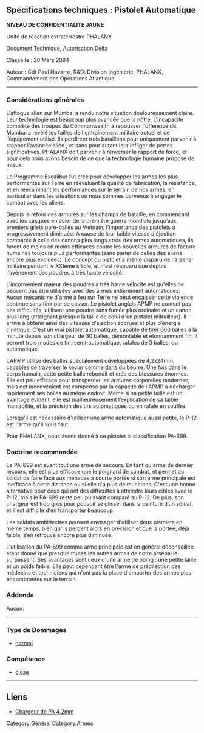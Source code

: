 ## Spécifications techniques : Pistolet Automatique

**NIVEAU DE CONFIDENTIALITE JAUNE**

Unité de réaction extraterrestre PHALANX

Document Technique, Autorisation Delta

Classé le : 20 Mars 2084

Auteur : Cdt Paul Navarre, R&D: Division Ingénierie, PHALANX,
Commandement des Opérations Atlantique

------------------------------------------------------------------------

### Considérations générales

L'attaque alien sur Mumbai a rendu notre situation douloureusement
claire. Leur technologie est beaucoup plus avancée que la nôtre.
L'incapacité complète des troupes du Commonwealth à repousser
l'offensive de Mumbai a révélé les failles de l'entraînement militaire
actuel et de l’équipement utilisé. Ils perdirent trois bataillons pour
uniquement parvenir à stopper l'avancée alien ; et sans pour autant leur
infliger de pertes significatives. PHALANX doit parvenir à renverser le
rapport de force, et pour cela nous avons besoin de ce que la
technologie humaine propose de mieux.

Le Programme Excalibur fut créé pour développer les armes les plus
performantes sur Terre en réévaluant la qualité de fabrication, la
résistance, et en réexaminant les performances sur le terrain de nos
armes, en particulier dans les situations où nous sommes parvenus à
engager le combat avec les aliens.

Depuis le retour des armures sur les champs de bataille, en commençant
avec les casques en acier de la première guerre mondiale jusqu’aux
premiers gilets pare-balles au Vietnam, l'importance des pistolets a
progressivement diminuée. A cause de leur faible vitesse d'éjection
comparée à celle des canons plus longs et/ou des armes automatiques, ils
furent de moins en moins efficaces contre les nouvelles armures de
facture humaines toujours plus performantes (sans parler de celles des
aliens encore plus évoluées). Le concept du pistolet a même disparu de
l'arsenal militaire pendant le XXIème siècle, et n'est réapparu que
depuis l'avènement des poudres à très haute vélocité.

L'inconvénient majeur des poudres à très haute vélocité est qu'elles ne
peuvent pas être utilisées avec des armes entièrement automatiques.
Aucun mécanisme d'arme à feu sur Terre ne peut encaisser cette violence
continue sans finir par se casser. Le pistolet anglais APMP ne connait
pas ces difficultés, utilisant une poudre sans fumée plus ordinaire et
un canon plus long (atteignant presque la taille de celui d'un pistolet
mitrailleur). Il arrive à obtenir ainsi des vitesses d'éjection accrues
et plus d’énergie cinétique. C'est un vrai pistolet automatique, capable
de tirer 600 balles à la minute depuis son chargeur de 30 balles,
démontable et étonnamment fin. Il permet trois modes de tir :
semi-automatique, rafales de 3 balles, ou automatique.

L’APMP utilise des balles spécialement développées de 4,2x24mm, capables
de traverser le kevlar comme dans du beurre. Une fois dans le corps
humain, cette petite balle rebondit et crée des blessures énormes. Elle
est peu efficace pour transpercer les armures corporelles modernes, mais
cet inconvénient est compensé par la capacité de l'APMP à décharger
rapidement ses balles au même endroit. Même si sa petite taille est un
avantage évident, elle est malheureusement l’explication de sa faible
maniabilité, et la précision des tirs automatiques ou en rafale en
souffre.

Lorsqu'il est nécessaire d'utiliser une arme automatique aussi petite,
le P-12 est l'arme qu'il vous faut.

Pour PHALANX, nous avons donné à ce pistolet la classification PA-699.

### Doctrine recommandée

Le PA-699 est avant tout une arme de secours. En tant qu'arme de dernier
recours, elle est plus efficace que le poignard de combat, et permet au
soldat de faire face aux menaces à courte portée si son arme principale
est inefficace à cette distance ou si elle n'a plus de munitions. C'est
une bonne alternative pour ceux qui ont des difficultés à atteindre
leurs cibles avec le P-12, mais le PA-699 reste peu puissant comparé au
P-12. De plus, son chargeur est trop gros pour pouvoir se glisser dans
la ceinture d’un soldat, et il est difficile d'en transporter beaucoup.

Les soldats ambidextres peuvent envisager d'utiliser deux pistolets en
même temps, bien qu'ils perdent alors en précision et que la portée,
déjà faible, s’en retrouve encore plus diminuée.

L'utilisation du PA-699 comme arme principale est en général
déconseillée, étant donné que presque toutes les autres armes de notre
arsenal le surpassent. Ses avantages sont ceux d'une arme de poing : une
petite taille et un poids faible. Elle peut cependant être l'arme de
prédilection des médecins et techniciens qui n'ont pas la place
d'emporter des armes plus encombrantes sur le terrain.

### Addenda

Aucun.

------------------------------------------------------------------------

### Type de Dommages

- [normal](Damage/normal "wikilink")

### Compétence

- [close](Skills/close "wikilink")

------------------------------------------------------------------------

## Liens

- [Chargeur de PA
  4.2mm](Equipement/Munition/Chargeur_de_PA_4.2mm "wikilink")

[Category:Général](Category:Général "wikilink")
[Category:Armes](Category:Armes "wikilink")